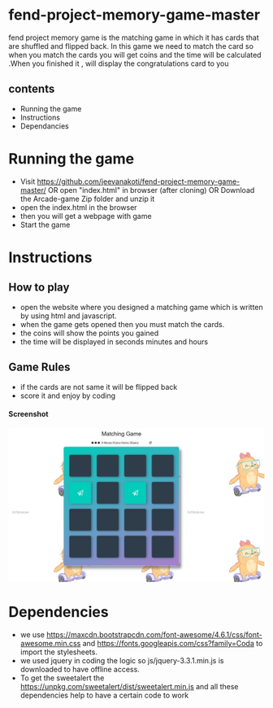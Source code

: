 # fend-project-memory-game-master
fend project memory game is the matching game in which it has cards that are shuffled and flipped back. In this game we need to match the card so when you match the cards you will get coins and the time will be calculated .When you finished it , will display the congratulations card to you 
## contents
* Running the game
* Instructions
* Dependancies

# Running the game
* Visit https://github.com/jeevanakoti/fend-project-memory-game-master/ OR open "index.html" in browser (after cloning) OR Download the Arcade-game Zip folder and unzip it 
* open the index.html in the browser 
* then you will get a webpage with game
* Start the game

# Instructions

## How to play
* open the website where you designed a matching game which is written by using html and javascript.
* when the game gets opened then you must match the cards.
* the coins will show the points you gained
* the time will be displayed in seconds minutes and hours 

## Game Rules
* if the cards are not same it will be flipped back
* score it and enjoy by coding

#### Screenshot

![Screenshot](https://github.com/jeevanakoti/fend-project-memory-game-master/blob/master/sample1.JPG)

# Dependencies

* we use https://maxcdn.bootstrapcdn.com/font-awesome/4.6.1/css/font-awesome.min.css and https://fonts.googleapis.com/css?family=Coda to import the stylesheets.
* we used jquery in coding the logic so js/jquery-3.3.1.min.js is downloaded to have offline access.
* To get the sweetalert the https://unpkg.com/sweetalert/dist/sweetalert.min.js and all these dependencies help to have a certain code to work
